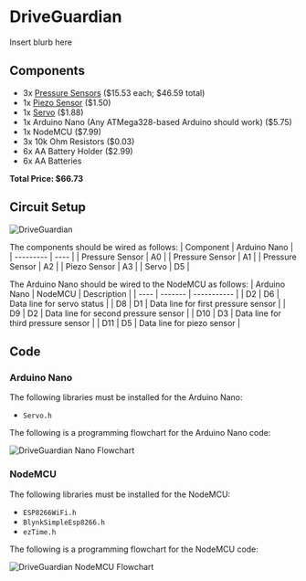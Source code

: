 # DriveGuardian
Insert blurb here
## Components
* 3x [Pressure Sensors](https://www.amazon.com/SENSING-RESISTOR-SQUARE-1oz-22LBS-SPACING/dp/B00B887DBC/) ($15.53 each; $46.59 total)
* 1x [Piezo Sensor](https://www.amazon.com/MakerHawk-Analog-Ceramic-Vibration-Arduino/dp/B07KS5NV4V) ($1.50)
* 1x [Servo](https://www.amazon.com/Micro-Helicopter-Airplane-Remote-Control/dp/B072V529YD) ($1.88)
* 1x Arduino Nano (Any ATMega328-based Arduino should work) ($5.75)
* 1x NodeMCU ($7.99)
* 3x 10k Ohm Resistors ($0.03)
* 6x AA Battery Holder ($2.99)
* 6x AA Batteries 

**Total Price: $66.73**

## Circuit Setup
![DriveGuardian](https://user-images.githubusercontent.com/104529664/235731490-873c727c-a60f-4a93-a61c-69f150ae1ba0.png)

The components should be wired as follows:
| Component | Arduino Nano |
| --------- | ---- |
| Pressure Sensor | A0 |
| Pressure Sensor | A1 |
| Pressure Sensor | A2 |
| Piezo Sensor | A3 |
| Servo | D5 |

The Arduino Nano should be wired to the NodeMCU as follows:
| Arduino Nano | NodeMCU | Description |
| ---- | ------- | ----------- |
| D2 | D6 | Data line for servo status |
| D8 | D1 | Data line for first pressure sensor |
| D9 | D2 | Data line for second pressure sensor |
| D10 | D3 | Data line for third pressure sensor |
| D11 | D5 | Data line for piezo sensor |

## Code

### Arduino Nano
The following libraries must be installed for the Arduino Nano:
* `Servo.h`

The following is a programming flowchart for the Arduino Nano code:

![DriveGuardian Nano Flowchart](https://user-images.githubusercontent.com/104529664/236548992-43ea7e50-f01b-461d-93e6-13767b1665e2.png)

### NodeMCU
The following libraries must be installed for the NodeMCU:
* `ESP8266WiFi.h`
* `BlynkSimpleEsp8266.h`
* `ezTime.h`

The following is a programming flowchart for the NodeMCU code:

![DriveGuardian NodeMCU Flowchart](https://user-images.githubusercontent.com/104529664/236552797-91f1a839-60a0-4c5c-8581-85fd8defebe7.png)

